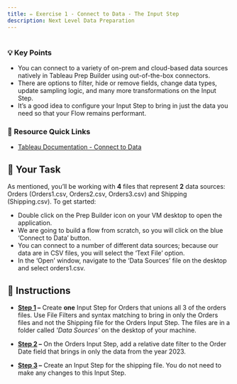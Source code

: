 ```yaml
---
title: ✏️ Exercise 1 - Connect to Data - The Input Step
description: Next Level Data Preparation
---
```

# 

### 💡 Key Points

* You can connect to a variety of on-prem and cloud-based data sources natively in Tableau Prep Builder using out-of-the-box connectors.
* There are options to filter, hide or remove fields, change data types, update sampling logic, and many more transformations on the Input Step.
* It’s a good idea to configure your Input Step to bring in just the data you need so that your Flow remains performant.

### 📙 Resource Quick Links

* [Tableau Documentation - Connect to Data](https://help.tableau.com/current/prep/en-us/prep_connect.htm)

## 🎯 Your Task

As mentioned, you’ll be working with **4** files that represent **2** data sources: Orders (Orders1.csv, Orders2.csv, Orders3.csv) and Shipping (Shipping.csv).
To get started:


* Double click on the Prep Builder icon on your VM desktop to open the application.
* We are going to build a flow from scratch, so you will click on the blue ‘Connect to Data’ button.
* You can connect to a number of different data sources; because our data are in CSV files, you will select the ‘Text File’ option.
* In the ‘Open’ window, navigate to the ‘Data Sources’ file on the desktop and select orders1.csv.

## 📝 Instructions

* **[Step 1](/../../reference/e1s1sol) –** Create **one** Input Step for Orders that unions all 3 of the orders files. Use File Filters and syntax matching to bring in only the Orders files and not the Shipping file for the Orders Input Step. The files are in a folder called *'Data Sources'* on the desktop of your machine. 

* **[Step 2](/../../reference/e1s2sol) –** On the Orders Input Step, add a relative date filter to the Order Date field that brings in only the data from the year 2023.

* **[Step 3](/../../reference/e1s3sol) –** Create an Input Step for the shipping file. You do not need to make any changes to this Input Step.
